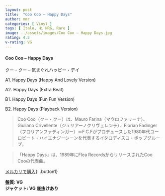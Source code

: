 ```yaml
---
layout: post
title:  "Coo Coo – Happy Days"
author: mmr
categories: [ Vinyl ]
tags: [ Italo, Hi NRG, Rare ]
image: ../assets/images/Coo Coo – Happy Days.jpg
rating: 4.5
v-rating: VG
---
```


#### Coo Coo – Happy Days

クー・クー – 気まぐれハッピー・デイ

A1. Happy Days (Happy And Lovely Version)

A2. Happy Days (Extra Beat)

B1. Happy Days (Fun Fun Version)

B2. Happy Days (Playback Version)

> Coo Coo（クー・クー）は、Mauro Farina（マウロファリーナ）、Giuliano Crivellente（ジュリアーノクリヴェレンテ）、Florian Fadinger（フロリアンファディンガー）＝F.C.Fがプロデュースした1980年代ユーロビート・ハイエナジーシーンを代表するイタロディスコ・ポップグループ。

> 「Happy Days」は、1989年にFlea RecordsからリリースされたCoo Cooの代表曲。

[メルカリで購入](https://jp.mercari.com/item/m52217858429){: .button1}

<div class="mt-4 mb-4 d-flex align-items-center">
<strong class="mr-1">盤質: VG</strong>
</div>
<div class="mt-4 mb-4 d-flex align-items-center">
<strong class="mr-1">ジャケット: VG 底抜けあり</strong>
</div>

